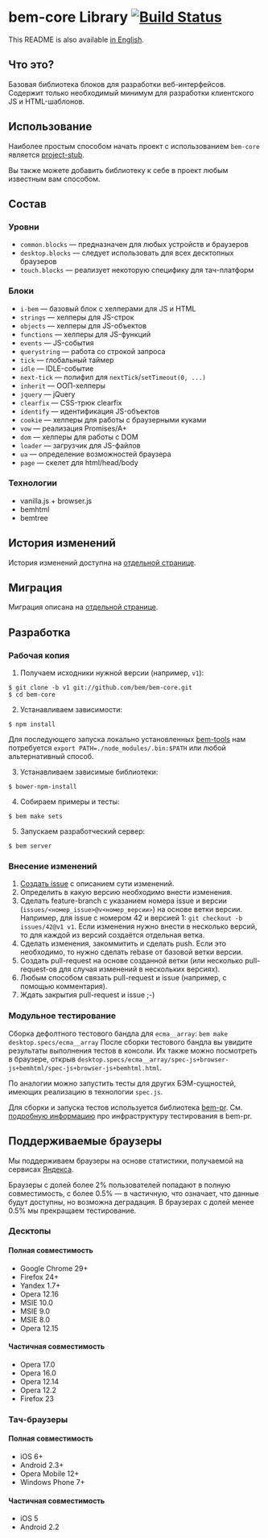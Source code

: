 # bem-core Library [![Build Status](https://travis-ci.org/bem/bem-core.png)](https://travis-ci.org/bem/bem-core)

This README is also available [in English](http://bem.info/libs/bem-core/).

## Что это?

Базовая библиотека блоков для разработки веб-интерфейсов.
Содержит только необходимый минимум для разработки клиентского JS и HTML-шаблонов.

## Использование

Наиболее простым способом начать проект с использованием `bem-core` является
[project-stub](https://github.com/bem/project-stub).

Вы также можете добавить библиотеку к себе в проект любым известным вам способом.

## Состав

### Уровни
  - `common.blocks` — предназначен для любых устройств и браузеров
  - `desktop.blocks` — следует использовать для всех десктопных браузеров
  - `touch.blocks` — реализует некоторую специфику для тач-платформ

### Блоки
  - `i-bem` — базовый блок с хелперами для JS и HTML
  - `strings` — хелперы для JS-строк
  - `objects` — хелперы для JS-объектов
  - `functions` — хелперы для JS-функций
  - `events` — JS-события
  - `querystring` — работа со строкой запроса
  - `tick` — глобальный таймер
  - `idle` — IDLE-событие
  - `next-tick` — полифил для `nextTick`/`setTimeout(0, ...)`
  - `inherit` — ООП-хелперы
  - `jquery` — jQuery
  - `clearfix` — CSS-трюк clearfix
  - `identify` — идентификация JS-объектов
  - `cookie` — хелперы для работы с браузерными куками
  - `vow` — реализация Promises/A+
  - `dom` — хелперы для работы с DOM
  - `loader` — загрузчик для JS-файлов
  - `ua` — определение возможностей браузера
  - `page` — скелет для html/head/body

### Технологии
  - vanilla.js + browser.js
  - bemhtml
  - bemtree

## История изменений

История изменений доступна на [отдельной странице](http://ru.bem.info/libs/bem-core/changelog/).

## Миграция

Миграция описана на [отдельной странице](http://ru.bem.info/libs/bem-core/migration/).

## Разработка

### Рабочая копия

1. Получаем исходники нужной версии (например, `v1`):
```
$ git clone -b v1 git://github.com/bem/bem-core.git
$ cd bem-core
```

2. Устанавливаем зависимости:
```
$ npm install
```
Для последующего запуска локально установленных [bem-tools](https://github.com/bem/bem-tools) нам потребуется
`export PATH=./node_modules/.bin:$PATH` или любой альтернативный способ.

3. Устанавливаем зависимые библиотеки:
```
$ bower-npm-install
```

4. Собираем примеры и тесты:
```
$ bem make sets
```

5. Запускаем разработческий сервер:
```
$ bem server
```

### Внесение изменений

1. [Создать issue](https://github.com/bem/bem-core/issues/new) с описанием сути изменений.
2. Определить в какую версию необходимо внести изменения.
3. Сделать feature-branch с указанием номера issue и версии (`issues/<номер_issue>@v<номер_версии>`) на основе ветки версии.
Например, для issue с номером 42 и версией 1: `git checkout -b issues/42@v1 v1`. Если изменения нужно внести в несколько версий,
то для каждой из версий создаётся отдельная ветка.
4. Сделать изменения, закоммитить и сделать push. Если это необходимо, то нужно сделать rebase от базовой ветки версии.
5. Создать pull-request на основе созданной ветки (или несколько pull-request-ов для случая изменений в нескольких версиях).
6. Любым способом связать pull-request и issue (например, c помощью комментария).
7. Ждать закрытия pull-request и issue ;-)

### Модульное тестирование

Сборка дефолтного тестового бандла для `ecma__array`: `bem make desktop.specs/ecma__array`
После сборки тестового бандла вы увидите результаты выполнения тестов в консоли.
Их также можно посмотреть в браузере, открыв `desktop.specs/ecma__array/spec-js+browser-js+bemhtml/spec-js+browser-js+bemhtml.html`.

По аналогии можно запустить тесты для других БЭМ-сущностей, имеющих реализацию в технологии `spec.js`.

Для сборки и запуска тестов используется библиотека [bem-pr](https://github.com/narqo/bem-pr).
См. [подробную информацию](https://github.com/narqo/bem-pr/blob/master/docs/tests.ru.md) про инфраструктуру
тестирования в bem-pr.

## Поддерживаемые браузеры
Мы поддерживаем браузеры на основе статистики, получаемой на сервисах [Яндекса](http://company.yandex.ru).

Браузеры с долей более 2% пользователей попадают в полную совместимость, с более 0.5% — в частичную,
что означает, что данные будут доступны, но возможна деградация. В браузерах с долей менее 0.5% мы прекращаем
тестирование.

### Десктопы
#### Полная совместимость
  - Google Chrome 29+
  - Firefox 24+
  - Yandex 1.7+
  - Opera 12.16
  - MSIE 10.0
  - MSIE 9.0
  - MSIE 8.0
  - Opera 12.15

#### Частичная совместимость
  - Opera 17.0
  - Opera 16.0
  - Opera 12.14
  - Opera 12.2
  - Firefox 23

### Тач-браузеры
#### Полная совместимость
  - iOS 6+
  - Android 2.3+
  - Opera Mobile 12+
  - Windows Phone 7+

#### Частичная совместимость
  - iOS 5
  - Android 2.2
